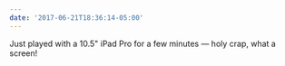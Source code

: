 ```yaml
---
date: '2017-06-21T18:36:14-05:00'
---
```

Just played with a 10.5" iPad Pro for a few minutes — holy crap, what a screen!
